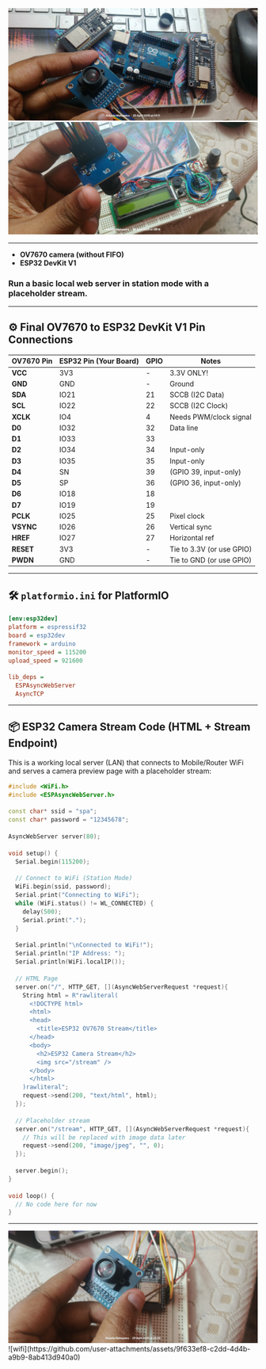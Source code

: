 <img src="public/Title img.jpg">
<img src="public/OV7670 Back.jpg">

---

 - **OV7670 camera (without FIFO)** 
 - **ESP32 DevKit V1**
 
 ### Run a basic local web server in station mode with a placeholder stream.

---

## ⚙️ Final OV7670 to ESP32 DevKit V1 Pin Connections

| OV7670 Pin | ESP32 Pin (Your Board) | GPIO | Notes                    |
|------------|------------------------|------|--------------------------|
| **VCC**    | 3V3                    | -    | 3.3V ONLY!               |
| **GND**    | GND                    | -    | Ground                   |
| **SDA**    | IO21                   | 21   | SCCB (I2C Data)          |
| **SCL**    | IO22                   | 22   | SCCB (I2C Clock)         |
| **XCLK**   | IO4                    | 4    | Needs PWM/clock signal   |
| **D0**     | IO32                   | 32   | Data line                |
| **D1**     | IO33                   | 33   |                          |
| **D2**     | IO34                   | 34   | Input-only               |
| **D3**     | IO35                   | 35   | Input-only               |
| **D4**     | SN                     | 39   | (GPIO 39, input-only)    |
| **D5**     | SP                     | 36   | (GPIO 36, input-only)    |
| **D6**     | IO18                   | 18   |                          |
| **D7**     | IO19                   | 19   |                          |
| **PCLK**   | IO25                   | 25   | Pixel clock              |
| **VSYNC**  | IO26                   | 26   | Vertical sync            |
| **HREF**   | IO27                   | 27   | Horizontal ref           |
| **RESET**  | 3V3                    | -    | Tie to 3.3V (or use GPIO)|
| **PWDN**   | GND                    | -    | Tie to GND (or use GPIO) |

---

## 🛠 `platformio.ini` for PlatformIO

```ini
[env:esp32dev]
platform = espressif32
board = esp32dev
framework = arduino
monitor_speed = 115200
upload_speed = 921600

lib_deps =
  ESPAsyncWebServer
  AsyncTCP
```

---

## 📦 ESP32 Camera Stream Code (HTML + Stream Endpoint)

This is a working local server (LAN) that connects to Mobile/Router WiFi and serves a camera preview page with a placeholder stream:

```cpp
#include <WiFi.h>
#include <ESPAsyncWebServer.h>

const char* ssid = "spa";
const char* password = "12345678";

AsyncWebServer server(80);

void setup() {
  Serial.begin(115200);

  // Connect to WiFi (Station Mode)
  WiFi.begin(ssid, password);
  Serial.print("Connecting to WiFi");
  while (WiFi.status() != WL_CONNECTED) {
    delay(500);
    Serial.print(".");
  }

  Serial.println("\nConnected to WiFi!");
  Serial.println("IP Address: ");
  Serial.println(WiFi.localIP());

  // HTML Page
  server.on("/", HTTP_GET, [](AsyncWebServerRequest *request){
    String html = R"rawliteral(
      <!DOCTYPE html>
      <html>
      <head>
        <title>ESP32 OV7670 Stream</title>
      </head>
      <body>
        <h2>ESP32 Camera Stream</h2>
        <img src="/stream" />
      </body>
      </html>
    )rawliteral";
    request->send(200, "text/html", html);
  });

  // Placeholder stream
  server.on("/stream", HTTP_GET, [](AsyncWebServerRequest *request){
    // This will be replaced with image data later
    request->send(200, "image/jpeg", "", 0);
  });

  server.begin();
}

void loop() {
  // No code here for now
}
```

<!-- ---

### ⚠ Next Step: Actual Camera Support
Since OV7670 doesn’t support JPEG natively and has no FIFO buffer:
- You’ll need **a camera driver** like [Bitluni’s ESP32CameraOV7670](https://github.com/bitluni/ESP32CameraOV7670)
- And a JPEG conversion library like [TJpg_Decoder](https://github.com/bitbank2/JPEGDEC) or software JPEG encoding (slow) -->

---

<img src="public/connections.jpg">
![wifi](https://github.com/user-attachments/assets/9f633ef8-c2dd-4d4b-a9b9-8ab413d940a0)

